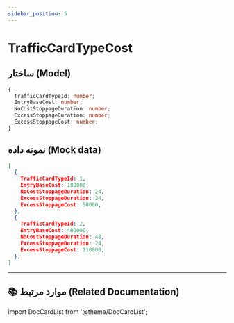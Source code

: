 ```yaml
---
sidebar_position: 5
---
```


# TrafficCardTypeCost

## ساختار (Model)

```TypeScript title="TrafficCardTypeCost"
{
  TrafficCardTypeId: number;
  EntryBaseCost: number;
  NoCostStoppageDuration: number;
  ExcessStoppageDuration: number;
  ExcessStoppageCost: number;
}
```

## نمونه داده (Mock data)

```JSON title="mockTrafficCardTypeCosts"
[
  {
    TrafficCardTypeId: 1,
    EntryBaseCost: 100000,
    NoCostStoppageDuration: 24,
    ExcessStoppageDuration: 24,
    ExcessStoppageCost: 50000,
  },
  {
    TrafficCardTypeId: 2,
    EntryBaseCost: 400000,
    NoCostStoppageDuration: 48,
    ExcessStoppageDuration: 24,
    ExcessStoppageCost: 110000,
  },
]
```

---

## 📚 موارد مرتبط (Related Documentation)

import DocCardList from '@theme/DocCardList';

<DocCardList/>

